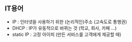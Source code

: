 ## IT용어

- IP : 인터넷을 사용하기 위한 (논리적인)주소 (고속도로 통행권)
- DHCP : IP가 유동적으로 바뀌는 것 (학교, 회사, 카페 ...)
- static IP : 고정 아이피 (만든 서비스를 고객에게 제공할 때)